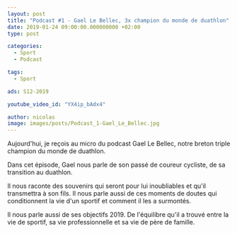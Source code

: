 ```yaml
---
layout: post
title: "Podcast #1 - Gael Le Bellec, 3x champion du monde de duathlon"
date: 2019-01-24 09:00:00.000000000 +02:00
type: post

categories:
  - Sport
  - Podcast

tags:
  - Sport

ads: S12-2019

youtube_video_id: "YX4ip_bAdx4"

author: nicolas
image: images/posts/Podcast_1-Gael_Le_Bellec.jpg
---
```


Aujourd'hui, je reçois au micro du podcast Gael Le Bellec, notre breton triple champion du monde de duathlon.

Dans cet épisode, Gael nous parle de son passé de coureur cycliste, de sa transition au duathlon.

Il nous raconte des souvenirs qui seront pour lui inoubliables et qu'il transmettra à son fils. Il nous parle aussi de ces moments de doutes qui conditionnent la vie d'un sportif et comment il les a surmontés.

Il nous parle aussi de ses objectifs 2019. De l'équilibre qu'il a trouvé entre la vie de sportif, sa vie professionnelle et sa vie de père de famille.
